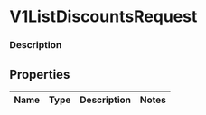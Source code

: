 
# V1ListDiscountsRequest

### Description



## Properties
Name | Type | Description | Notes
------------ | ------------- | ------------- | -------------



